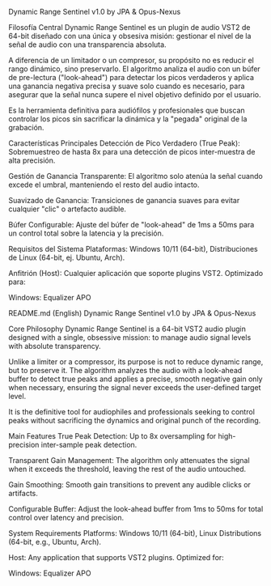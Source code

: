 Dynamic Range Sentinel v1.0 by JPA & Opus-Nexus

Filosofía Central Dynamic Range Sentinel es un plugin de audio VST2 de 64-bit diseñado con una única y obsesiva misión: gestionar el nivel de la señal de audio con una transparencia absoluta.

A diferencia de un limitador o un compresor, su propósito no es reducir el rango dinámico, sino preservarlo. El algoritmo analiza el audio con un búfer de pre-lectura ("look-ahead") para detectar los picos verdaderos y aplica una ganancia negativa precisa y suave solo cuando es necesario, para asegurar que la señal nunca supere el nivel objetivo definido por el usuario.

Es la herramienta definitiva para audiófilos y profesionales que buscan controlar los picos sin sacrificar la dinámica y la "pegada" original de la grabación.

Características Principales Detección de Pico Verdadero (True Peak): Sobremuestreo de hasta 8x para una detección de picos inter-muestra de alta precisión.

Gestión de Ganancia Transparente: El algoritmo solo atenúa la señal cuando excede el umbral, manteniendo el resto del audio intacto.

Suavizado de Ganancia: Transiciones de ganancia suaves para evitar cualquier "clic" o artefacto audible.

Búfer Configurable: Ajuste del búfer de "look-ahead" de 1ms a 50ms para un control total sobre la latencia y la precisión.

Requisitos del Sistema Plataformas: Windows 10/11 (64-bit), Distribuciones de Linux (64-bit, ej. Ubuntu, Arch).

Anfitrión (Host): Cualquier aplicación que soporte plugins VST2. Optimizado para:

Windows: Equalizer APO



README.md (English) Dynamic Range Sentinel v1.0 by JPA & Opus-Nexus

Core Philosophy Dynamic Range Sentinel is a 64-bit VST2 audio plugin designed with a single, obsessive mission: to manage audio signal levels with absolute transparency.

Unlike a limiter or a compressor, its purpose is not to reduce dynamic range, but to preserve it. The algorithm analyzes the audio with a look-ahead buffer to detect true peaks and applies a precise, smooth negative gain only when necessary, ensuring the signal never exceeds the user-defined target level.

It is the definitive tool for audiophiles and professionals seeking to control peaks without sacrificing the dynamics and original punch of the recording.

Main Features True Peak Detection: Up to 8x oversampling for high-precision inter-sample peak detection.

Transparent Gain Management: The algorithm only attenuates the signal when it exceeds the threshold, leaving the rest of the audio untouched.

Gain Smoothing: Smooth gain transitions to prevent any audible clicks or artifacts.

Configurable Buffer: Adjust the look-ahead buffer from 1ms to 50ms for total control over latency and precision.

System Requirements Platforms: Windows 10/11 (64-bit), Linux Distributions (64-bit, e.g., Ubuntu, Arch).

Host: Any application that supports VST2 plugins. Optimized for:

Windows: Equalizer APO
